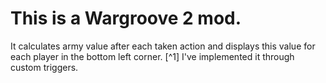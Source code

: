 # This is a Wargroove 2 mod. 
It calculates army value after each taken action and displays this value for each player in the bottom left corner. [^1]
I've implemented it through custom triggers.
